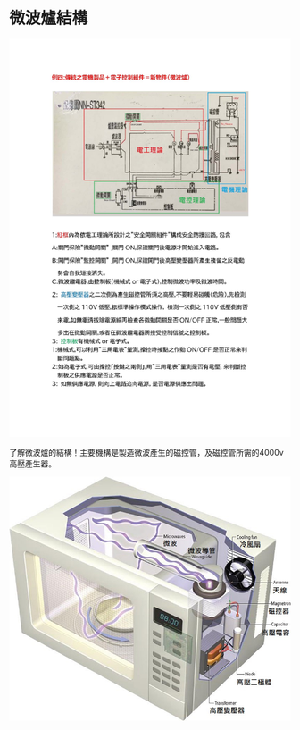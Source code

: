 # 微波爐結構

![Alt Text](./微波爐結構1.jpg)

了解微波爐的結構！主要機構是製造微波產生的磁控管，及磁控管所需的4000v高壓產生器。

![Alt Text](./微波爐結構2.jpg)